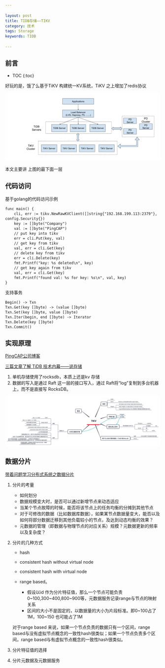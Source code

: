 ```yaml
---

layout: post
title: TIDB存储——TIKV
category: 技术
tags: Storage
keywords: TIDB

---
```


## 前言

* TOC
{:toc}

好玩的是，饿了么基于TiKV 构建统一KV系统，TiKV 之上增加了redis协议

![](/public/upload/data/tidb_overview.png)

本文主要讲 上图的最下面一层

## 代码访问

基于golang的代码访问示例

    func main() {
        cli, err := tikv.NewRawKVClient([]string{"192.168.199.113:2379"}, config.Security{})
        key := []byte("Company")
        val := []byte("PingCAP")
        // put key into tikv
        err = cli.Put(key, val)
        // get key from tikv
        val, err = cli.Get(key)
        // delete key from tikv
        err = cli.Delete(key)
        fmt.Printf("key: %s deleted\n", key)
        // get key again from tikv
        val, err = cli.Get(key)
        fmt.Printf("found val: %s for key: %s\n", val, key)
    }

支持事务

    Begin() -> Txn
    Txn.Get(key []byte) -> (value []byte)
    Txn.Set(key []byte, value []byte)
    Txn.Iter(begin, end []byte) -> Iterator
    Txn.Delete(key []byte)
    Txn.Commit()


## 实现原理

[PingCAP公司博客](https://pingcap.com/blog-cn/)

[三篇文章了解 TiDB 技术内幕——说存储](https://zhuanlan.zhihu.com/p/26967545)

1. 单机存储使用了rocksdb，本质上还是kv 存储
2. 数据的写入是通过 Raft 这一层的接口写入，通过 Raft将“log”复制到多台机器上，而不是直接写 RocksDB。

![](/public/upload/data/tikv_xmind.png)


## 数据分片

[带着问题学习分布式系统之数据分片](https://www.cnblogs.com/xybaby/p/7076731.html)

1. 分片的考量

	* 如何划分
	* 数据规模变大时，是否可以通过新增节点来动态适应
	* 当某个节点故障的时候，能否将该节点上的任务均衡的分摊到其他节点
	* 对于可修改的数据（比如数据库数据），如果某节点数据量变大，能否以及如何将部分数据迁移到其他负载较小的节点，及达到动态均衡的效果？
	* 元数据的管理（即数据与物理节点的对应关系）规模？元数据更新的频率以及复杂度？
2. 分片的几种方式

	* hash
	* consistent hash without virtual node
	* consistent hash with virtual node
	* range based。

		* 假设以id 作为分片特征值，那么一个节点可能负责0~100,300~400,800~900等，元数据服务记录range与节点的映射关系
		* 区间的大小不是固定的，以数据量的大小为片段标准。即0~100占了1M，100~150 也可能占了1M

	对于range based 来说，如果一个节点负责的数据只有一个区间，range based与没有虚拟节点概念的一致性hash很类似；如果一个节点负责多个区间，range based与有虚拟节点概念的一致性hash很类似。
3. 分片特征值的选择
4. 分片元数据及元数据服务

